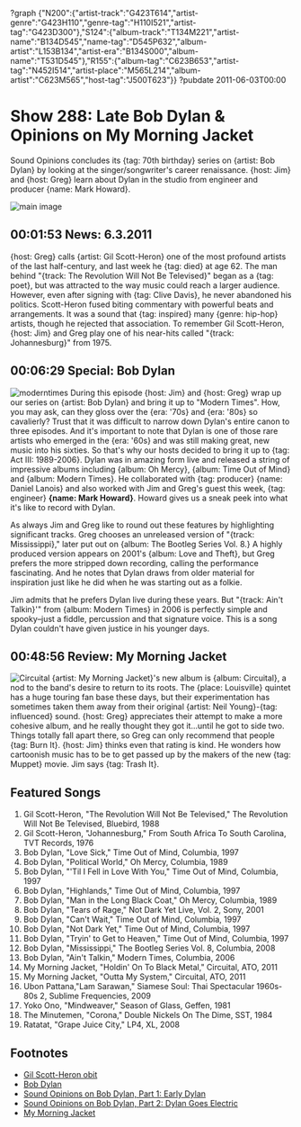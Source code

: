 ?graph {"N200":{"artist-track":"G423T614","artist-genre":"G423H110","genre-tag":"H110I521","artist-tag":"G423D300"},"S124":{"album-track":"T134M221","artist-name":"B134D545","name-tag":"D545P632","album-artist":"L153B134","artist-era":"B134S000","album-name":"T531D545"},"R155":{"album-tag":"C623B653","artist-tag":"N452I514","artist-place":"M565L214","album-artist":"C623M565","host-tag":"J500T623"}}
?pubdate 2011-06-03T00:00

# Show 288: Late Bob Dylan & Opinions on My Morning Jacket
Sound Opinions concludes its {tag: 70th birthday} series on {artist: Bob Dylan} by looking at the singer/songwriter's career renaissance. {host: Jim} and {host: Greg} learn about Dylan in the studio from engineer and producer {name: Mark Howard}.

![main image](http://static.soundopinions.org/images/2011/moderndylan.jpg)

## 00:01:53 News: 6.3.2011
{host: Greg} calls {artist: Gil Scott-Heron} one of the most profound artists of the last half-century, and last week he {tag: died} at age 62. The man behind "{track: The Revolution Will Not Be Televised}" began as a {tag: poet}, but was attracted to the way music could reach a larger audience. However, even after signing with {tag: Clive Davis}, he never abandoned his politics. Scott-Heron fused biting commentary with powerful beats and arrangements. It was a sound that {tag: inspired} many {genre: hip-hop} artists, though he rejected that association. To remember Gil Scott-Heron, {host: Jim} and Greg play one of his near-hits called "{track: Johannesburg}" from 1975.

## 00:06:29 Special: Bob Dylan
![moderntimes](//static.soundopinions.org/images/2011/ModernTimes.jpg)
During this episode {host: Jim} and {host: Greg} wrap up our series on {artist: Bob Dylan} and bring it up to "Modern Times". How, you may ask, can they gloss over the {era: '70s} and {era: '80s} so cavalierly? Trust that it was difficult to narrow down Dylan's entire canon to three episodes. And it's important to note that Dylan is one of those rare artists who emerged in the {era: '60s} and was still making great, new music into his sixties. So that's why our hosts decided to bring it up to {tag: Act III: 1989-2006}. Dylan was in amazing form live and released a string of impressive albums including {album: Oh Mercy}, {album: Time Out of Mind} and {album: Modern Times}. He collaborated with {tag: producer} {name: Daniel Lanois} and also worked with Jim and Greg's guest this week, {tag: engineer} **{name: Mark Howard}**. Howard gives us a sneak peek into what it's like to record with Dylan.

As always Jim and Greg like to round out these features by highlighting significant tracks. Greg chooses an unreleased version of "{track: Mississippi}," later put out on {album: The Bootleg Series Vol. 8.} A highly produced version appears on 2001's {album: Love and Theft}, but Greg prefers the more stripped down recording, calling the performance fascinating. And he notes that Dylan draws from older material for inspiration just like he did when he was starting out as a folkie.

Jim admits that he prefers Dylan live during these years. But "{track: Ain't Talkin}'" from {album: Modern Times} in 2006 is perfectly simple and spooky–just a fiddle, percussion and that signature voice. This is a song Dylan couldn't have given justice in his younger days.

## 00:48:56 Review: My Morning Jacket
![Circuital](http://is4.mzstatic.com/image/thumb/Music/v4/17/58/e2/1758e2b5-a33f-0a38-2f5d-8ca3e005057d/source/600x600bb.jpg "2322618/436028007")
{artist: My Morning Jacket}'s new album is {album: Circuital}, a nod to the band's desire to return to its roots. The {place: Louisville} quintet has a huge touring fan base these days, but their experimentation has sometimes taken them away from their original {artist: Neil Young}-{tag: influenced} sound. {host: Greg} appreciates their attempt to make a more cohesive album, and he really thought they got it...until he got to side two. Things totally fall apart there, so Greg can only recommend that people {tag: Burn It}. {host: Jim} thinks even that rating is kind. He wonders how cartoonish music has to be to get passed up by the makers of the new {tag: Muppet} movie. Jim says {tag: Trash It}.

## Featured Songs
1. Gil Scott-Heron, "The Revolution Will Not Be Televised," The Revolution Will Not Be Televised, Bluebird, 1988
2. Gil Scott-Heron, "Johannesburg," From South Africa To South Carolina, TVT Records, 1976
3. Bob Dylan, "Love Sick," Time Out of Mind, Columbia, 1997
4. Bob Dylan, "Political World," Oh Mercy, Columbia, 1989
5. Bob Dylan, "'Til I Fell in Love With You," Time Out of Mind, Columbia, 1997
6. Bob Dylan, "Highlands," Time Out of Mind, Columbia, 1997
7. Bob Dylan, "Man in the Long Black Coat," Oh Mercy, Columbia, 1989
8. Bob Dylan, "Tears of Rage," Not Dark Yet Live, Vol. 2, Sony, 2001
9. Bob Dylan, "Can't Wait," Time Out of Mind, Columbia, 1997
10. Bob Dylan, "Not Dark Yet," Time Out of Mind, Columbia, 1997
11. Bob Dylan, "Tryin' to Get to Heaven," Time Out of Mind, Columbia, 1997
12. Bob Dylan, "Mississippi," The Bootleg Series Vol. 8, Columbia, 2008
13. Bob Dylan, "Ain't Talkin," Modern Times, Columbia, 2006
14. My Morning Jacket, "Holdin' On To Black Metal," Circuital, ATO, 2011
15. My Morning Jacket, "Outta My System," Circuital, ATO, 2011
16. Ubon Pattana,"Lam Sarawan," Siamese Soul: Thai Spectacular 1960s-80s 2, Sublime Frequencies, 2009
17. Yoko Ono, "Mindweaver," Season of Glass, Geffen, 1981
18. The Minutemen, "Corona," Double Nickels On The Dime, SST, 1984
19. Ratatat, "Grape Juice City," LP4, XL, 2008

## Footnotes
- [Gil Scott-Heron obit](http://www.nytimes.com/2011/05/29/arts/music/gil-scott-heron-voice-of-black-culture-dies-at-62.html)
- [Bob Dylan](http://www.bobdylan.com/us/home)
- [Sound Opinions on Bob Dylan, Part 1: Early Dylan](/show/279)
- [Sound Opinions on Bob Dylan, Part 2: Dylan Goes Electric](/show/283)
- [My Morning Jacket](http://www.mymorningjacket.com/)
